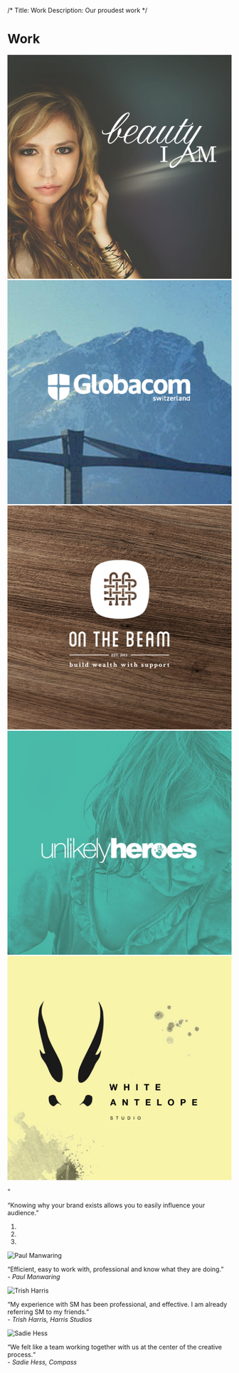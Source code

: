 /*
Title: Work
Description: Our proudest work
*/

<div class="page-header">
	<h1 class="title text-center">Work</h1>
</div>

<section id="work">
	<div class="container">
		<div class="row">
			<div class="col-sm-6 col-md-3 work-piece">
				<a href="work/beauty-i-am">
					<img src="themes/smm/img/project-assets/bia/bia-sm.jpg" class="img-responsive" alt="Beauty I Am">
				</a>
			</div>
			<div class="col-sm-6 col-md-3 work-piece">
				<a href="work/globacom">
					<img src="themes/smm/img/project-assets/globacom/globacom-sm.jpg" class="img-responsive" alt="Globacom">
				</a>
			</div>
			<div class="col-sm-6 col-md-3 work-piece">
				<a href="work/on-the-beam">
					<img src="themes/smm/img/project-assets/otb/otb-sm.jpg" class="img-responsive" alt="On The Beam">
				</a>
			</div>
			<div class="col-sm-6 col-md-3 work-piece">
				<a href="work/unlikely-heroes">
					<img src="themes/smm/img/project-assets/uh/uh-sm.jpg" class="img-responsive" alt="Unlikely Heroes">
				</a>
			</div>
			<div class="col-sm-6 col-md-3 work-piece">
				<a href="work/white-antelope">
					<img src="themes/smm/img/project-assets/was/was-sm.jpg" class="img-responsive" alt="White Antelope Studio">
				</a>
			</div>
		</div>
	</div>
</section>

<!-- Belief #2 -->
<div class="well well-lg">
	<div class="diamond">
		<div class="diamond-border">
			<p>&#8220;</p>
		</div>
	</div>
	<div class="container">
		<p class="lead">&#8220;Knowing why your brand exists allows you to easily influence your audience.&#8221;</p>
		<div class="accent"></div>
	</div>
</div>

<section id="testimonies-carousel" class="carousel slide bg-brand-red" data-interval="false">
	<!-- Indicators -->
	<ol class="carousel-indicators">
		<li data-target="#testimonies-carousel" data-slide-to="0" class="active"></li>
		<li data-target="#testimonies-carousel" data-slide-to="1"></li>
		<li data-target="#testimonies-carousel" data-slide-to="2"></li>
	</ol>
	<!-- Wrapper for slides -->
	<div class="carousel-inner">
		<!-- First testimony -->
		<div class="item active">
			<div class="container">
				<div class="row">
					<div class="col-sm-8 col-sm-offset-2">
						<div class="row">
							<div class="col-sm-3">
								<img src="../themes/smm/img/client-testimonies/paul-manwaring.jpg" class="img-responsive img-circle center-block" alt="Paul Manwaring">
							</div>
							<div class="col-sm-9">
								<p>&#8220;Efficient, easy to work with, professional and know what they are doing.&#8221;<br> <cite>- Paul Manwaring</cite></p>
							</div>
						</div>
					</div>
				</div>
			</div>
		</div>
		<!-- Second testimony -->
		<div class="item">
			<div class="container">
				<div class="row">
					<div class="col-sm-8 col-sm-offset-2">
						<div class="row">
							<div class="col-sm-3">
								<img src="../themes/smm/img/client-testimonies/trish-harris.jpg" class="img-responsive img-circle center-block" alt="Trish Harris">
							</div>
							<div class="col-sm-9">
								<p>&#8220;My experience with SM has been professional, and effective. I am already referring SM to my friends.&#8221; <br> <cite>- Trish Harris, Harris Studios</cite></p>
							</div>
						</div>
					</div>
				</div>
			</div>
		</div>
		<!-- Third testimony -->
		<div class="item">
			<div class="container">
				<div class="row">
					<div class="col-sm-8 col-sm-offset-2">
						<div class="row">
							<div class="col-sm-3">
								<img src="../themes/smm/img/client-testimonies/sadie-hess.jpg" class="img-responsive img-circle center-block" alt="Sadie Hess">
							</div>
							<div class="col-sm-9">
								<p>&#8220;We felt like a team working together with us at the center of the creative process.&#8220;<br> <cite>- Sadie Hess, Compass</cite></p>
							</div>
						</div>
					</div>
				</div>
			</div>
		</div>
		<!-- END testimonies -->
	</div>
	<!-- Controls -->
	<a class="left carousel-control" href="#testimonies-carousel" data-slide="prev">
		<!-- <span>&laquo;</span> -->
		<i class="fa fa-angle-left"></i>
	</a>
	<a class="right carousel-control" href="#testimonies-carousel" data-slide="next">
		<i class="fa fa-angle-right"></i>
	</a>
</section>